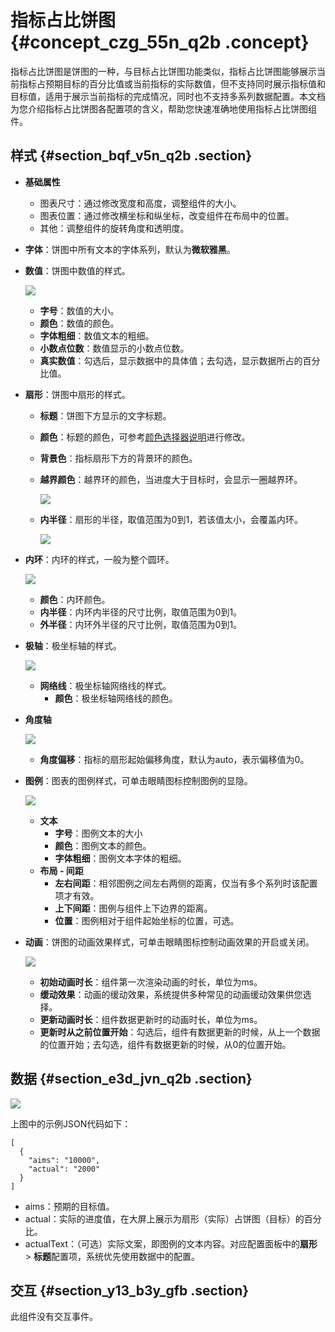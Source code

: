# 指标占比饼图 {#concept_czg_55n_q2b .concept}

指标占比饼图是饼图的一种，与目标占比饼图功能类似，指标占比饼图能够展示当前指标占预期目标的百分比值或当前指标的实际数值，但不支持同时展示指标值和目标值，适用于展示当前指标的完成情况，同时也不支持多系列数据配置。本文档为您介绍指标占比饼图各配置项的含义，帮助您快速准确地使用指标占比饼图组件。

## 样式 {#section_bqf_v5n_q2b .section}

-   **基础属性**

    -   图表尺寸：通过修改宽度和高度，调整组件的大小。
    -   图表位置：通过修改横坐标和纵坐标，改变组件在布局中的位置。
    -   其他：调整组件的旋转角度和透明度。

-   **字体**：饼图中所有文本的字体系列，默认为**微软雅黑**。
-   **数值**：饼图中数值的样式。

    ![](http://static-aliyun-doc.oss-cn-hangzhou.aliyuncs.com/assets/img/16974/15561879799468_zh-CN.png)

    -   **字号**：数值的大小。
    -   **颜色**：数值的颜色。
    -   **字体粗细**：数值文本的粗细。
    -   **小数点位数**：数值显示的小数点位数。
    -   **真实数值**：勾选后，显示数据中的具体值；去勾选，显示数据所占的百分比值。
-   **扇形**：饼图中扇形的样式。
    -   **标题**：饼图下方显示的文字标题。

    -   **颜色**：标题的颜色，可参考[颜色选择器说明](cn.zh-CN/用户指南/管理组件/设置组件样式/配置项说明.md#section_kdw_vj4_t2b)进行修改。
    -   **背景色**：指标扇形下方的背景环的颜色。

    -   **越界颜色**：越界环的颜色，当进度大于目标时，会显示一圈越界环。

        ![](http://static-aliyun-doc.oss-cn-hangzhou.aliyuncs.com/assets/img/16974/15561879799475_zh-CN.png)

    -   **内半径**：扇形的半径，取值范围为0到1，若该值太小，会覆盖内环。

        ![](http://static-aliyun-doc.oss-cn-hangzhou.aliyuncs.com/assets/img/16974/15561879819476_zh-CN.png)

-   **内环**：内环的样式，一般为整个圆环。

    ![](http://static-aliyun-doc.oss-cn-hangzhou.aliyuncs.com/assets/img/16974/15561879819477_zh-CN.png)

    -   **颜色**：内环颜色。
    -   **内半径**：内环内半径的尺寸比例，取值范围为0到1。
    -   **外半径**：内环外半径的尺寸比例，取值范围为0到1。
-   **极轴**：极坐标轴的样式。

    ![](http://static-aliyun-doc.oss-cn-hangzhou.aliyuncs.com/assets/img/16974/15561879819479_zh-CN.png)

    -   **网络线**：极坐标轴网络线的样式。
        -   **颜色**：极坐标轴网络线的颜色。
-   **角度轴**

    ![](http://static-aliyun-doc.oss-cn-hangzhou.aliyuncs.com/assets/img/16974/15561879819480_zh-CN.png)

    -   **角度偏移**：指标的扇形起始偏移角度，默认为auto，表示偏移值为0。
-   **图例**：图表的图例样式，可单击眼睛图标控制图例的显隐。

    ![](http://static-aliyun-doc.oss-cn-hangzhou.aliyuncs.com/assets/img/16974/15561879819481_zh-CN.png)

    -   **文本** 
        -   **字号**：图例文本的大小
        -   **颜色**：图例文本的颜色。
        -   **字体粗细**：图例文本字体的粗细。
    -   **布局 - 间距** 
        -   **左右间距**：相邻图例之间左右两侧的距离，仅当有多个系列时该配置项才有效。
        -   **上下间距**：图例与组件上下边界的距离。
        -   **位置**：图例相对于组件起始坐标的位置，可选。
-   **动画**：饼图的动画效果样式，可单击眼睛图标控制动画效果的开启或关闭。

    ![](http://static-aliyun-doc.oss-cn-hangzhou.aliyuncs.com/assets/img/16974/155618798114379_zh-CN.png)

    -   **初始动画时长**：组件第一次渲染动画的时长，单位为ms。
    -   **缓动效果**：动画的缓动效果，系统提供多种常见的动画缓动效果供您选择。
    -   **更新动画时长**：组件数据更新时的动画时长，单位为ms。
    -   **更新时从之前位置开始**：勾选后，组件有数据更新的时候，从上一个数据的位置开始；去勾选，组件有数据更新的时候，从0的位置开始。

## 数据 {#section_e3d_jvn_q2b .section}

![](http://static-aliyun-doc.oss-cn-hangzhou.aliyuncs.com/assets/img/16974/15561879819483_zh-CN.png)

上图中的示例JSON代码如下：

``` {#codeblock_ree_trc_n4d}
[
  {
    "aims": "10000",
    "actual": "2000"
  }
]
```

-   aims：预期的目标值。
-   actual：实际的进度值，在大屏上展示为扇形（实际）占饼图（目标）的百分比。
-   actualText：（可选）实际文案，即图例的文本内容。对应配置面板中的**扇形** \> **标题**配置项，系统优先使用数据中的配置。

## 交互 {#section_y13_b3y_gfb .section}

此组件没有交互事件。

